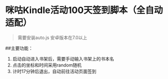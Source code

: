 # 咪咕Kindle活动100天签到脚本（全自动适配）

>需要安装auto.js
>安卓版本在7.0以上

##主要功能：
1. 启动自动进入书架后，需要手动输入书架上的书本名
2. 点击的坐标和时间采用random随机
3. 计时17分钟后退出，自动前往活动页面签到
